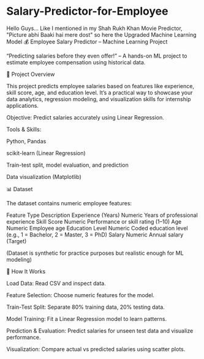 # Salary-Predictor-for-Employee
Hello Guys... Like I mentioned in my Shah Rukh Khan Movie Predictor, "Picture abhi Baaki hai mere dost" so here the Upgraded Machine Learning Model
💰 Employee Salary Predictor – Machine Learning Project

“Predicting salaries before they even offer!” – A hands-on ML project to estimate employee compensation using historical data.

🚀 Project Overview

This project predicts employee salaries based on features like experience, skill score, age, and education level. It’s a practical way to showcase your data analytics, regression modeling, and visualization skills for internship applications.

Objective: Predict salaries accurately using Linear Regression.

Tools & Skills:

Python, Pandas

scikit-learn (Linear Regression)

Train-test split, model evaluation, and prediction

Data visualization (Matplotlib)

📊 Dataset

The dataset contains numeric employee features:

Feature	Type	Description
Experience (Years)	Numeric	Years of professional experience
Skill Score	Numeric	Performance or skill rating (1–10)
Age	Numeric	Employee age
Education Level	Numeric	Coded education level (e.g., 1 = Bachelor, 2 = Master, 3 = PhD)
Salary	Numeric	Annual salary (Target)

(Dataset is synthetic for practice purposes but realistic enough for ML modeling)

🧰 How It Works

Load Data: Read CSV and inspect data.

Feature Selection: Choose numeric features for the model.

Train-Test Split: Separate 80% training data, 20% testing data.

Model Training: Fit a Linear Regression model to learn patterns.

Prediction & Evaluation: Predict salaries for unseen test data and visualize performance.

Visualization: Compare actual vs predicted salaries using scatter plots.
